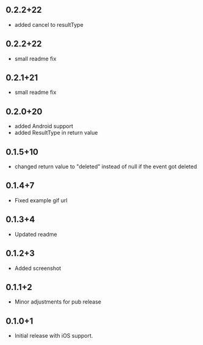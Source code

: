 ## 0.2.2+22

* added cancel to resultType

## 0.2.2+22

* small readme fix

## 0.2.1+21

* small readme fix

## 0.2.0+20

* added Android support
* added ResultType in return value

## 0.1.5+10

* changed return value to "deleted" instead of null if the event got deleted

## 0.1.4+7

* Fixed example gif url

## 0.1.3+4

* Updated readme

## 0.1.2+3

* Added screenshot

## 0.1.1+2

* Minor adjustments for pub release

## 0.1.0+1

* Initial release with iOS support.
